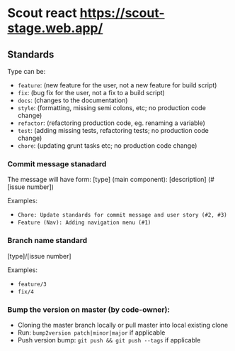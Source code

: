 # Scout react https://scout-stage.web.app/
## Standards 
Type can be:
- `feature`: (new feature for the user, not a new feature for build script)
- `fix`: (bug fix for the user, not a fix to a build script)
- `docs`: (changes to the documentation)
- `style`: (formatting, missing semi colons, etc; no production code change)
- `refactor`: (refactoring production code, eg. renaming a variable)
- `test`: (adding missing tests, refactoring tests; no production code change)
- `chore`: (updating grunt tasks etc; no production code change)

### Commit message stanadard
The message will have form:
[type] (main component): [description] (#[issue number])

Examples:
- `Chore: Update standards for commit message and user story (#2, #3)`
- `Feature (Nav): Adding navigation menu (#1)`

### Branch name standard
[type]/[issue number]

Examples: 
- `feature/3`
- `fix/4`


### Bump the version on master (by code-owner):
- Cloning the master branch locally or pull master into local existing clone
- Run: `bump2version patch|minor|major` if applicable
- Push version bump: `git push && git push --tags` if applicable
